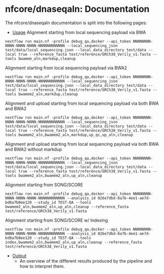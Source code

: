 # nfcore/dnaseqaln: Documentation

The nfcore/dnaseqaln documentation is split into the following pages:

- [Usage](usage.md)
Alignment starting from local sequencing payload via BWA
```
nextflow run main.nf -profile debug_qa,docker --api_token NNNNNNNN-NNNN-NNNN-NNNN-NNNNNNNNNNNN --local_sequencing_json test/data/local_sequencing.json --local_data_directory test/data --local true --reference_fasta test/reference/GRCh38_Verily_v1.fasta --tools bwamem_aln,markdup,cleanup
```
Alignment starting from local sequencing payload via BWA2
```
nextflow run main.nf -profile debug_qa,docker --api_token NNNNNNNN-NNNN-NNNN-NNNN-NNNNNNNNNNNN --local_sequencing_json test/data/local_sequencing.json --local_data_directory test/data --local true --reference_fasta test/reference/GRCh38_Verily_v1.fasta --tools bwamem2_aln,markdup,cleanup
```
Alignment and upload starting from local sequencing payload via both BWA and BWA2
```
nextflow run main.nf -profile debug_qa,docker --api_token NNNNNNNN-NNNN-NNNN-NNNN-NNNNNNNNNNNN --local_sequencing_json test/data/local_sequencing.json --local_data_directory test/data --local true --reference_fasta test/reference/GRCh38_Verily_v1.fasta --tools bwamem2_aln,bwamem2_aln,markdup,up_qc,up_aln,cleanup
```
Alignment and upload starting from local sequencing payload via both BWA and BWA2 without markdup
```
nextflow run main.nf -profile debug_qa,docker --api_token NNNNNNNN-NNNN-NNNN-NNNN-NNNNNNNNNNNN --local_sequencing_json test/data/local_sequencing.json --local_data_directory test/data --local true --reference_fasta test/reference/GRCh38_Verily_v1.fasta --tools bwamem2_aln,bwamem2_aln,up_aln,cleanup
```
Alignment starting from SONG/SCORE
```
nextflow run main.nf -profile debug_qa,docker --api_token NNNNNNNN-NNNN-NNNN-NNNN-NNNNNNNNNNNN --analysis_id 026e7dbd-8a7b-4ee1-ae7d-bd8a7b0ee120 --study_id TEST-QA --tools bwamem2_aln,bwamem2_aln,up_aln,cleanup --reference_fasta test/reference/GRCh38_Verily_v1.fasta
```
Alignment starting from SONG/SCORE w/ Indexing
```
nextflow run main.nf -profile debug_qa,docker --api_token NNNNNNNN-NNNN-NNNN-NNNN-NNNNNNNNNNNN --analysis_id 026e7dbd-8a7b-4ee1-ae7d-bd8a7b0ee120 --study_id TEST-QA --tools index,bwamem2_aln,bwamem2_aln,up_aln,cleanup --reference_fasta test/reference/GRCh38_Verily_v1.fasta
```
- [Output](output.md)
  - An overview of the different results produced by the pipeline and how to interpret them.
